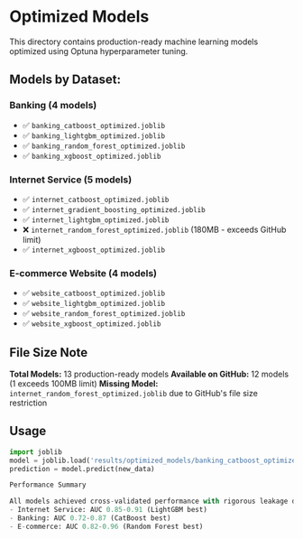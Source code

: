   # Optimized Models

  This directory contains production-ready machine learning models optimized using Optuna hyperparameter tuning.

  ## Models by Dataset:

  ### Banking (4 models)
  - ✅ `banking_catboost_optimized.joblib`
  - ✅ `banking_lightgbm_optimized.joblib`
  - ✅ `banking_random_forest_optimized.joblib`
  - ✅ `banking_xgboost_optimized.joblib`

  ### Internet Service (5 models)
  - ✅ `internet_catboost_optimized.joblib`
  - ✅ `internet_gradient_boosting_optimized.joblib`
  - ✅ `internet_lightgbm_optimized.joblib`
  - ❌ `internet_random_forest_optimized.joblib` (180MB - exceeds GitHub limit)
  - ✅ `internet_xgboost_optimized.joblib`

  ### E-commerce Website (4 models)
  - ✅ `website_catboost_optimized.joblib`
  - ✅ `website_lightgbm_optimized.joblib`
  - ✅ `website_random_forest_optimized.joblib`
  - ✅ `website_xgboost_optimized.joblib`

  ## File Size Note
  **Total Models:** 13 production-ready models
  **Available on GitHub:** 12 models (1 exceeds 100MB limit)
  **Missing Model:** `internet_random_forest_optimized.joblib` due to GitHub's file size restriction

  ## Usage
  ```python
  import joblib
  model = joblib.load('results/optimized_models/banking_catboost_optimized.joblib')
  prediction = model.predict(new_data)

  Performance Summary

  All models achieved cross-validated performance with rigorous leakage detection:
  - Internet Service: AUC 0.85-0.91 (LightGBM best)
  - Banking: AUC 0.72-0.87 (CatBoost best)
  - E-commerce: AUC 0.82-0.96 (Random Forest best)
